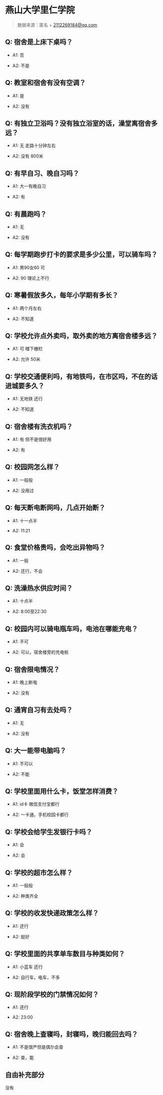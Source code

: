# 燕山大学里仁学院

> 数据来源：匿名 + 2112269184@qq.com

## Q: 宿舍是上床下桌吗？

- A1: 否

- A2: 不是

## Q: 教室和宿舍有没有空调？

- A1: 是

- A2: 没有

## Q: 有独立卫浴吗？没有独立浴室的话，澡堂离宿舍多远？

- A1: 无 走路十分钟左右

- A2: 没有 800米

## Q: 有早自习、晚自习吗？

- A1: 大一有晚自习

- A2: 有

## Q: 有晨跑吗？

- A1: 无

- A2: 没有

## Q: 每学期跑步打卡的要求是多少公里，可以骑车吗？

- A1: 男90女60  可

- A2: 90 理论上不行

## Q: 寒暑假放多久，每年小学期有多长？

- A1: 两个月左右

- A2: 不知道

## Q: 学校允许点外卖吗，取外卖的地方离宿舍楼多远？

- A1: 可 楼下栅栏

- A2: 允许 50米

## Q: 学校交通便利吗，有地铁吗，在市区吗，不在的话进城要多久？

- A1: 无地铁 还行

- A2: 不知道

## Q: 宿舍楼有洗衣机吗？

- A1: 有 但不是很好用

- A2: 有

## Q: 校园网怎么样？

- A1: 一般般

- A2: 没用过

## Q: 每天断电断网吗，几点开始断？

- A1: 十一点半

- A2: 11:21

## Q: 食堂价格贵吗，会吃出异物吗？

- A1: 一般

- A2: 还行，不会

## Q: 洗澡热水供应时间？

- A1: 十点半

- A2: 8:00至22:30

## Q: 校园内可以骑电瓶车吗，电池在哪能充电？

- A1: 不可

- A2: 可以，宿舍楼旁的充电桩

## Q: 宿舍限电情况？

- A1: 晚上断电

- A2: 没有

## Q: 通宵自习有去处吗？

- A1: 无

- A2: 没有

## Q: 大一能带电脑吗？

- A1: 不可以

- A2: 不能

## Q: 学校里面用什么卡，饭堂怎样消费？

- A1: id卡 微信支付宝都行

- A2: 一卡通，手机校园卡都行

## Q: 学校会给学生发银行卡吗？

- A1: 会

- A2: 会

## Q: 学校的超市怎么样？

- A1: 一般般

- A2: 种类齐全

## Q: 学校的收发快递政策怎么样？

- A1: 还行

- A2: 挺好

## Q: 学校里面的共享单车数目与种类如何？

- A1: 小蓝车 还行

- A2: 自行车，电车，不多

## Q: 现阶段学校的门禁情况如何？

- A1: 还行

- A2: 23:00

## Q: 宿舍晚上查寝吗，封寝吗，晚归能回去吗？

- A1: 不是很严但是偶尔会查

- A2: 查，能

## 自由补充部分

没有